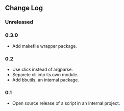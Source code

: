 ## Change Log

### Unreleased

### 0.3.0

- Add makefile wrapper package.

### 0.2

- Use click instead of argparse.
- Separete cli into its own module.
- Add bbutils, an internal package.

### 0.1

- Open source release of a script in an internal project.
